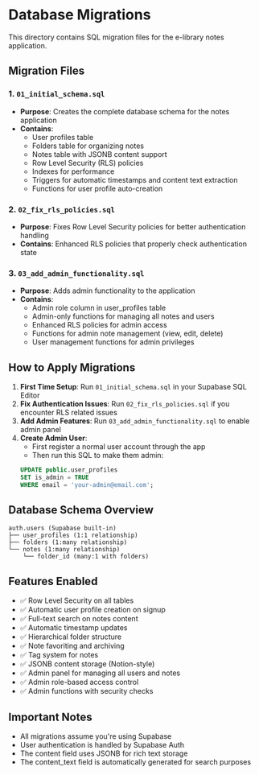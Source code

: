 # Database Migrations

This directory contains SQL migration files for the e-library notes application.

## Migration Files

### 1. `01_initial_schema.sql`
- **Purpose**: Creates the complete database schema for the notes application
- **Contains**: 
  - User profiles table
  - Folders table for organizing notes
  - Notes table with JSONB content support
  - Row Level Security (RLS) policies
  - Indexes for performance
  - Triggers for automatic timestamps and content text extraction
  - Functions for user profile auto-creation

### 2. `02_fix_rls_policies.sql`
- **Purpose**: Fixes Row Level Security policies for better authentication handling
- **Contains**: Enhanced RLS policies that properly check authentication state

### 3. `03_add_admin_functionality.sql`
- **Purpose**: Adds admin functionality to the application
- **Contains**:
  - Admin role column in user_profiles table
  - Admin-only functions for managing all notes and users
  - Enhanced RLS policies for admin access
  - Functions for admin note management (view, edit, delete)
  - User management functions for admin privileges

## How to Apply Migrations

1. **First Time Setup**: Run `01_initial_schema.sql` in your Supabase SQL Editor
2. **Fix Authentication Issues**: Run `02_fix_rls_policies.sql` if you encounter RLS related issues
3. **Add Admin Features**: Run `03_add_admin_functionality.sql` to enable admin panel
4. **Create Admin User**: 
   - First register a normal user account through the app
   - Then run this SQL to make them admin:
   ```sql
   UPDATE public.user_profiles 
   SET is_admin = TRUE 
   WHERE email = 'your-admin@email.com';
   ```

## Database Schema Overview

```
auth.users (Supabase built-in)
├── user_profiles (1:1 relationship)
├── folders (1:many relationship)
└── notes (1:many relationship)
    └── folder_id (many:1 with folders)
```

## Features Enabled

- ✅ Row Level Security on all tables
- ✅ Automatic user profile creation on signup
- ✅ Full-text search on notes content
- ✅ Automatic timestamp updates
- ✅ Hierarchical folder structure
- ✅ Note favoriting and archiving
- ✅ Tag system for notes
- ✅ JSONB content storage (Notion-style)
- ✅ Admin panel for managing all users and notes
- ✅ Admin role-based access control
- ✅ Admin functions with security checks

## Important Notes

- All migrations assume you're using Supabase
- User authentication is handled by Supabase Auth
- The content field uses JSONB for rich text storage
- The content_text field is automatically generated for search purposes
